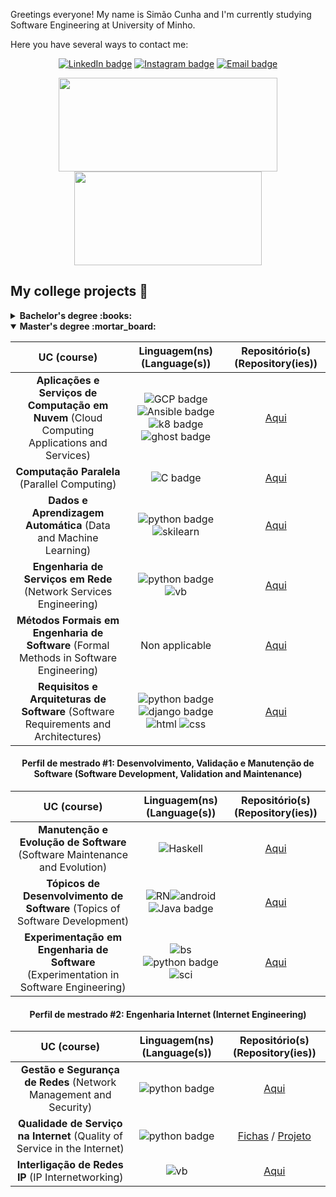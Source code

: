 Greetings everyone! 
My name is Simão Cunha and I'm currently studying Software Engineering at University of Minho. 

Here you have several ways to contact me:
<div align="center">

  <a href="">[![LinkedIn badge](https://img.shields.io/badge/LinkedIn-0077B5?style=for-the-badge&logo=linkedin&logoColor=white)](https://www.linkedin.com/in/sim%C3%A3o-cunha-379785202/)</a>
  <a href="">[![Instagram badge](https://img.shields.io/badge/Instagram-E4405F?style=for-the-badge&logo=instagram&logoColor=white)](https://www.instagram.com/simaocunha71/)</a>
  <a href="">[![Email badge](https://img.shields.io/badge/Microsoft_Outlook-0078D4?style=for-the-badge&logo=microsoft-outlook&logoColor=white)](mailto:simaopscunha@outlook.pt)</a>

</div>

<p align="center">
   <img width="350" height="150" src="https://github-readme-stats.vercel.app/api?username=simaocunha71&show_icons=true&theme=vue-dark"/></img>
   <img width="300" height="150" src="https://github-readme-stats.vercel.app/api/top-langs/?username=simaocunha71&layout=compact&theme=vue-dark"/></img>
</p>

## My college projects :floppy_disk:
<!-- start college projects section -->
<details>
<summary><b> Bachelor's degree :books:</b></summary>
  
### 1st year

| **UC** (course)                                                                        |      **Linguagem(ns)** (Language(s))      |  **Repositório(s)** (Repository(ies)) |
|:--:|:--:|:--:|
|**Programação Funcional** (Functional Programming) | ![Haskell](https://img.shields.io/badge/Haskell-5D4F85?style=for-the-badge&logo=haskell&logoColor=white) | [Exercises](https://github.com/simaocunha71/PF_Haskell)
|**Laboratórios de Informática I** (Informatic Labs I) | ![Haskell](https://img.shields.io/badge/Haskell-5D4F85?style=for-the-badge&logo=haskell&logoColor=white) | [Project](https://github.com/simaocunha71/LI1_ExciteBike)
|**Programação Imperativa** (Imperative Programming) | ![C badge](https://img.shields.io/badge/C-00599C?style=for-the-badge&logo=c&logoColor=white) | [Exercises](https://github.com/simaocunha71/PI_C)
|**Laboratórios de Informática II** (Informatic Labs II) | ![C badge](https://img.shields.io/badge/C-00599C?style=for-the-badge&logo=c&logoColor=white) | [Project](https://github.com/surumkata/rastros)

### 2nd year

| **UC** (course)                                                                        |      **Linguagem(ns)** (Language(s))      |  **Repositório(s)** (Repository(ies)) |
|:--:|:--:|:--:|
| **Comunicação de Dados** (Data Communication) | ![C badge](https://img.shields.io/badge/C-00599C?style=for-the-badge&logo=c&logoColor=white) | [Project](https://github.com/surumkata/shafa)
| **Programação Orientada aos Objetos** (Object Oriented Programming) | ![Java badge](https://img.shields.io/badge/Java-ED8B00?style=for-the-badge&logo=java&logoColor=white) | [Exercises](https://github.com/simaocunha71/POO)  [Project](https://github.com/surumkata/fmpoo2021)
| **Laboratórios de Informática III** (Informatic Labs III) | ![C badge](https://img.shields.io/badge/C-00599C?style=for-the-badge&logo=c&logoColor=white) ![Java badge](https://img.shields.io/badge/Java-ED8B00?style=for-the-badge&logo=java&logoColor=white) | [Projects](https://github.com/simaocunha71/sgr-uminho)
| **Cálculo de Programas** (Program Calculation) | ![Haskell](https://img.shields.io/badge/Haskell-5D4F85?style=for-the-badge&logo=haskell&logoColor=white) ![Latex](https://img.shields.io/badge/LaTeX-47A141?style=for-the-badge&logo=LaTeX&logoColor=white) | [Project](https://github.com/simaocunha71/CP_Projeto)
| **Sistemas Operativos** (Operative Systems) | ![C badge](https://img.shields.io/badge/C-00599C?style=for-the-badge&logo=c&logoColor=white) | [Exercises](https://github.com/simaocunha71/SistemasOperativos)  [Project](https://github.com/simaocunha71/SO_Projeto)

### 3rd year

| **UC** (course)                                                                        |      **Linguagem(ns)** (Language(s))      |  **Repositório(s)** (Repository(ies)) |
|:--:|:--:|:--:|
| **Inteligência Artificial** (Artificial Intelligence) | ![prolog](https://user-images.githubusercontent.com/61991247/148315069-2ef27e5e-90f7-45da-85e7-a4cf3c9030c4.png) | [Exercises](https://github.com/simaocunha71/ia) [Project](https://github.com/simaocunha71/artificial-intelligent-green-distribution)
| **Desenvolvimento de Sistemas de Software** (Software Systems Development) | ![Java badge](https://img.shields.io/badge/Java-ED8B00?style=for-the-badge&logo=java&logoColor=white) | [Project](https://github.com/simaocunha71/reparation-center-dss)
| **Sistemas Distribuídos** (Distributed Systems) | ![Java badge](https://img.shields.io/badge/Java-ED8B00?style=for-the-badge&logo=java&logoColor=white) | [Project](https://github.com/surumkata/airport-sd)
| **Laboratórios de Informática IV** (Informatic Labs IV) | ![PHP badge](https://img.shields.io/badge/PHP-777BB4?style=for-the-badge&logo=php&logoColor=white) ![SQL](https://img.shields.io/badge/MySQL-005C84?style=for-the-badge&logo=mysql&logoColor=white) ![html](https://img.shields.io/badge/HTML5-E34F26?style=for-the-badge&logo=html5&logoColor=white) ![css](https://img.shields.io/badge/CSS3-1572B6?style=for-the-badge&logo=css3&logoColor=white) | [Project](https://github.com/surumkata/addandSEEK-localizarte)
| **Comunicações por Computador** (Computer Communications) | ![Java badge](https://img.shields.io/badge/Java-ED8B00?style=for-the-badge&logo=java&logoColor=white)  ![vb](https://img.shields.io/badge/VirtualBox-21416b?style=for-the-badge&logo=VirtualBox&logoColor=white) | [Projects](https://github.com/simaocunha71/cc)
| **Processamento de Linguagens** (Language Processing) | ![Python badge](https://img.shields.io/badge/Python-FFD43B?style=for-the-badge&logo=python&logoColor=blue) | [Projects](https://github.com/simaocunha71/pl_projeto)
| **Computação Gráfica** (Computer Graphics) | ![C++ badge](https://img.shields.io/badge/C%2B%2B-00599C?style=for-the-badge&logo=c%2B%2B&logoColor=white) ![OGL badge](https://img.shields.io/badge/OpenGL-FFFFFF?style=for-the-badge&logo=opengl) | [Project](https://github.com/simaocunha71/engineandgenerator3D)
| **Aprendizagem e Decisão Inteligentes** (Intelligent Learning and Decision Making) | Non applicable| [Project](https://github.com/simaocunha71/ADI_projeto)
| **Investigação Operacional** (Operational Research) | Non applicable | [Project](https://github.com/simaocunha71/IO_Projetos)
| **Redes de Computadores** (Computer Networks) |  ![vb](https://img.shields.io/badge/VirtualBox-21416b?style=for-the-badge&logo=VirtualBox&logoColor=white) | [Projects](https://github.com/simaocunha71/redes-de-computadores)
</details>

<details open>
<summary><b> Master's degree :mortar_board:</b></summary>
  
| **UC** (course)                                                                        |      **Linguagem(ns)** (Language(s))      |  **Repositório(s)** (Repository(ies)) |
|:--:|:--:|:--:|
| **Aplicações e Serviços de Computação em Nuvem** (Cloud Computing Applications and Services)|![GCP badge](https://img.shields.io/badge/Google_Cloud-4285F4?style=for-the-badge&logo=google-cloud&logoColor=white) ![Ansible badge](https://img.shields.io/badge/Ansible-000000?style=for-the-badge&logo=ansible&logoColor=white) ![k8 badge](https://img.shields.io/badge/kubernetes-326ce5.svg?&style=for-the-badge&logo=kubernetes&logoColor=white) ![ghost badge](https://img.shields.io/badge/Ghost-000?style=for-the-badge&logo=ghost&logoColor=yellow)  | [Aqui](https://github.com/simaocunha71/ghost-cloud)|
| **Computação Paralela** (Parallel Computing) |![C badge](https://img.shields.io/badge/C-00599C?style=for-the-badge&logo=c&logoColor=white) |[Aqui](https://github.com/simaocunha71/kmeans-cp)|
| **Dados e Aprendizagem Automática** (Data and Machine Learning) |![python badge](https://img.shields.io/badge/Python-FFD43B?style=for-the-badge&logo=python&logoColor=blue) ![skilearn](https://img.shields.io/badge/scikit_learn-F7931E?style=for-the-badge&logo=scikit-learn&logoColor=white) | [Aqui](https://github.com/simaocunha71/machine_learning-daa)
| **Engenharia de Serviços em Rede** (Network Services Engineering) | ![python badge](https://img.shields.io/badge/Python-FFD43B?style=for-the-badge&logo=python&logoColor=blue) ![vb](https://img.shields.io/badge/VirtualBox-21416b?style=for-the-badge&logo=VirtualBox&logoColor=white) | [Aqui](https://github.com/simaocunha71/streaming-esr)
| **Métodos Formais em Engenharia de Software** (Formal Methods in Software Engineering) | Non applicable | [Aqui](https://github.com/simaocunha71/mfes) 
| **Requisitos e Arquiteturas de Software** (Software Requirements and Architectures) | ![python badge](https://img.shields.io/badge/Python-FFD43B?style=for-the-badge&logo=python&logoColor=blue) ![django badge](https://img.shields.io/badge/Django-092E20?style=for-the-badge&logo=django&logoColor=green) ![html](https://img.shields.io/badge/HTML5-E34F26?style=for-the-badge&logo=html5&logoColor=white) ![css](https://img.shields.io/badge/CSS3-1572B6?style=for-the-badge&logo=css3&logoColor=white) | [Aqui](https://github.com/surumkata/rasbet)
  
<h4 style="text-align: center;"> Perfil de mestrado #1: Desenvolvimento, Validação e Manutenção de Software (Software Development, Validation and Maintenance)</h4>
  
| **UC** (course)                                                                        |      **Linguagem(ns)** (Language(s))      |  **Repositório(s)** (Repository(ies)) |
|:--:|:--:|:--:|
| **Manutenção e Evolução de Software** (Software Maintenance and Evolution)            | ![Haskell](https://img.shields.io/badge/Haskell-5D4F85?style=for-the-badge&logo=haskell&logoColor=white)                | [Aqui](https://github.com/simaocunha71/mes_project)       |
| **Tópicos de Desenvolvimento de Software** (Topics of Software Development)           |![RN](https://img.shields.io/badge/React_Native-20232A?style=for-the-badge&logo=react&logoColor=61DAFB)![android](https://img.shields.io/badge/Android-3DDC84?style=for-the-badge&logo=android&logoColor=white)![Java badge](https://img.shields.io/badge/Java-ED8B00?style=for-the-badge&logo=java&logoColor=white)              | [Aqui](https://github.com/LuisMPSilva01/BraGuia)      |
|**Experimentação em Engenharia de Software** (Experimentation in Software Engineering) | ![bs](https://img.shields.io/badge/Shell_Script-121011?style=for-the-badge&logo=gnu-bash&logoColor=white)![python badge](https://img.shields.io/badge/Python-FFD43B?style=for-the-badge&logo=python&logoColor=blue) ![sci](https://img.shields.io/badge/scikit_learn-F7931E?style=for-the-badge&logo=scikit-learn&logoColor=white)                |        [Aqui](https://github.com/simaocunha71/EnergyMeasurement)      |
  
<h4 style="text-align: center;"> Perfil de mestrado #2: Engenharia Internet (Internet Engineering)</h4>
  
| **UC** (course)                                                                        |      **Linguagem(ns)** (Language(s))      |  **Repositório(s)** (Repository(ies)) |
|:--:|:--:|:--:|
| **Gestão e Segurança de Redes** (Network Management and Security)           |                ![python badge](https://img.shields.io/badge/Python-FFD43B?style=for-the-badge&logo=python&logoColor=blue)                |        [Aqui](https://github.com/simaocunha71/gsr)      |
| **Qualidade de Serviço na Internet** (Quality of Service in the Internet)   | ![python badge](https://img.shields.io/badge/Python-FFD43B?style=for-the-badge&logo=python&logoColor=blue)                |        [Fichas](https://github.com/simaocunha71/qsi) / [Projeto](https://github.com/realRunlo/CNP)      |
| **Interligação de Redes IP** (IP Internetworking)                           |                ![vb](https://img.shields.io/badge/VirtualBox-21416b?style=for-the-badge&logo=VirtualBox&logoColor=white)                |        [Aqui](https://github.com/simaocunha71/iri)      |
</details>
